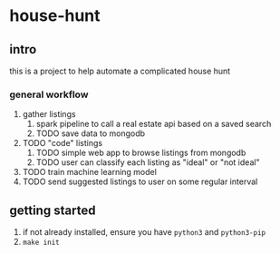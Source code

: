 # house-hunt

## intro
this is a project to help automate a complicated house hunt

### general workflow
1. gather listings
    1. spark pipeline to call a real estate api based on a saved search
    1. TODO save data to mongodb
1. TODO "code" listings
    1. TODO simple web app to browse listings from mongodb
    1. TODO user can classify each listing as "ideal" or "not ideal"
1. TODO train machine learning model
1. TODO send suggested listings to user on some regular interval

## getting started
1. if not already installed, ensure you have `python3` and `python3-pip`
1. `make init`

